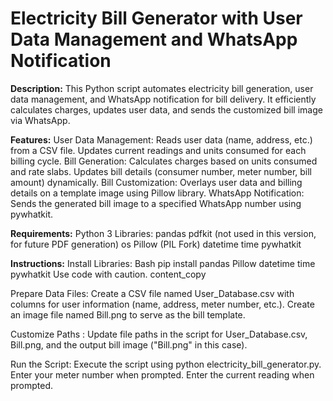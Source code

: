 # Electricity Bill Generator with User Data Management and WhatsApp Notification

**Description:**
This Python script automates electricity bill generation, user data management, and WhatsApp notification for bill delivery. It efficiently calculates charges, updates user data, and sends the customized bill image via WhatsApp.

**Features:**
User Data Management:
Reads user data (name, address, etc.) from a CSV file.
Updates current readings and units consumed for each billing cycle.
Bill Generation:
Calculates charges based on units consumed and rate slabs.
Updates bill details (consumer number, meter number, bill amount) dynamically.
Bill Customization:
Overlays user data and billing details on a template image using Pillow library.
WhatsApp Notification:
Sends the generated bill image to a specified WhatsApp number using pywhatkit.

**Requirements:**
Python 3
Libraries:
pandas
pdfkit (not used in this version, for future PDF generation)
os
Pillow (PIL Fork)
datetime
time
pywhatkit

**Instructions:**
Install Libraries:
Bash
pip install pandas Pillow datetime time pywhatkit
Use code with caution.
content_copy

Prepare Data Files:
Create a CSV file named User_Database.csv with columns for user information (name, address, meter number, etc.).
Create an image file named Bill.png to serve as the bill template.

Customize Paths :
Update file paths in the script for User_Database.csv, Bill.png, and the output bill image ("Bill.png" in this case).

Run the Script:
Execute the script using python electricity_bill_generator.py.
Enter your meter number when prompted.
Enter the current reading when prompted.


